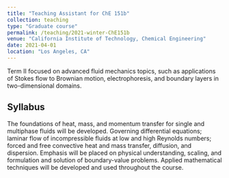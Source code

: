 ```yaml
---
title: "Teaching Assistant for ChE 151b"
collection: teaching
type: "Graduate course"
permalink: /teaching/2021-winter-ChE151b
venue: "California Institute of Technology, Chemical Engineering"
date: 2021-04-01
location: "Los Angeles, CA"
---
```


Term II focused on advanced fluid mechanics topics, such as applications of Stokes flow to Brownian motion, electrophoresis, and boundary layers in two-dimensional domains.

Syllabus
---

The foundations of heat, mass, and momentum transfer for single and multiphase fluids will be developed.
Governing differential equations; laminar flow of incompressible fluids at low and high Reynolds numbers; forced and free convective heat and mass transfer, diffusion, and dispersion.
Emphasis will be placed on physical understanding, scaling, and formulation and solution of boundary-value problems.
Applied mathematical techniques will be developed and used throughout the course.
